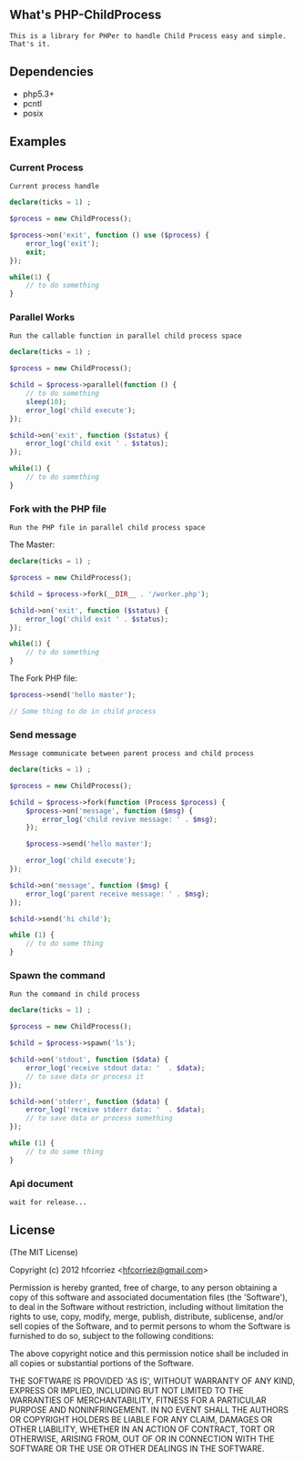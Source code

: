 ## What's PHP-ChildProcess

    This is a library for PHPer to handle Child Process easy and simple. That's it.

## Dependencies

- php5.3+
- pcntl
- posix

## Examples

### Current Process

    Current process handle

```php
declare(ticks = 1) ;

$process = new ChildProcess();

$process->on('exit', function () use ($process) {
    error_log('exit');
    exit;
});

while(1) {
    // to do something
}
```

### Parallel Works

    Run the callable function in parallel child process space

```php
declare(ticks = 1) ;

$process = new ChildProcess();

$child = $process->parallel(function () {
    // to do something
    sleep(10);
    error_log('child execute');
});

$child->on('exit', function ($status) {
    error_log('child exit ' . $status);
});

while(1) {
    // to do something
}
```

### Fork with the PHP file

    Run the PHP file in parallel child process space

The Master:

```php
declare(ticks = 1) ;

$process = new ChildProcess();

$child = $process->fork(__DIR__ . '/worker.php');

$child->on('exit', function ($status) {
    error_log('child exit ' . $status);
});

while(1) {
    // to do something
}
```

The Fork PHP file:

```php
$process->send('hello master');

// Some thing to do in child process
```

### Send message

    Message communicate between parent process and child process

```php
declare(ticks = 1) ;

$process = new ChildProcess();

$child = $process->fork(function (Process $process) {
    $process->on('message', function ($msg) {
        error_log('child revive message: ' . $msg);
    });

    $process->send('hello master');

    error_log('child execute');
});

$child->on('message', function ($msg) {
    error_log('parent receive message: ' . $msg);
});

$child->send('hi child');

while (1) {
    // to do some thing
}
```

### Spawn the command

    Run the command in child process

```php
declare(ticks = 1) ;

$process = new ChildProcess();

$child = $process->spawn('ls');

$child->on('stdout', function ($data) {
    error_log('receive stdout data: '  . $data);
    // to save data or process it
});

$child->on('stderr', function ($data) {
    error_log('receive stderr data: '  . $data);
    // to save data or process something
});

while (1) {
    // to do some thing
}
```

### Api document

	wait for release...

## License 

(The MIT License)

Copyright (c) 2012 hfcorriez &lt;hfcorriez@gmail.com&gt;

Permission is hereby granted, free of charge, to any person obtaining
a copy of this software and associated documentation files (the
'Software'), to deal in the Software without restriction, including
without limitation the rights to use, copy, modify, merge, publish,
distribute, sublicense, and/or sell copies of the Software, and to
permit persons to whom the Software is furnished to do so, subject to
the following conditions:

The above copyright notice and this permission notice shall be
included in all copies or substantial portions of the Software.

THE SOFTWARE IS PROVIDED 'AS IS', WITHOUT WARRANTY OF ANY KIND,
EXPRESS OR IMPLIED, INCLUDING BUT NOT LIMITED TO THE WARRANTIES OF
MERCHANTABILITY, FITNESS FOR A PARTICULAR PURPOSE AND NONINFRINGEMENT.
IN NO EVENT SHALL THE AUTHORS OR COPYRIGHT HOLDERS BE LIABLE FOR ANY
CLAIM, DAMAGES OR OTHER LIABILITY, WHETHER IN AN ACTION OF CONTRACT,
TORT OR OTHERWISE, ARISING FROM, OUT OF OR IN CONNECTION WITH THE
SOFTWARE OR THE USE OR OTHER DEALINGS IN THE SOFTWARE.